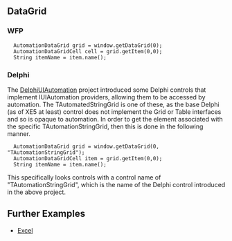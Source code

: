 ## DataGrid

### WFP
```
  AutomationDataGrid grid = window.getDataGrid(0);
  AutomationDataGridCell cell = grid.getItem(0,0);
  String itemName = item.name();
```

### Delphi

The [DelphiUIAutomation](https://github.com/markhumphreysjhc/DelphiUIAutomation) project introduced some Delphi controls that implement IUIAutomation providers, allowing them to be accessed by automation. The TAutomatedStringGrid is one of these, as the base Delphi (as of XE5 at least) control does not implement the Grid or Table interfaces and so is opaque to automation. In order to get the element associated with the specific TAutomationStringGrid, then this is done in the following manner.

```
  AutomationDataGrid grid = window.getDataGrid(0, "TAutomationStringGrid");
  AutomationDataGridCell item = grid.getItem(0,0);
  String itemName = item.name();
```

This specifically looks controls with a control name of "TAutomationStringGrid", which is the name of the Delphi control introduced in the above project.

## Further Examples
* [Excel](Excel)
